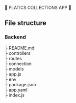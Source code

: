 🚀 PLATICS COLLECTIONS APP 🚀

## File structure   
### Backend  
├ README.md  
├ controllers  
├ routes  
├ connection  
├ models  
├ app.js  
├ env  
├ package.json    
├ app.yaml    
├ index.js  
<!-- &emsp; | -- index.js   -->
